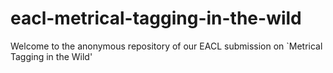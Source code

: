 # eacl-metrical-tagging-in-the-wild

Welcome to the anonymous repository of our EACL submission on `Metrical Tagging in the Wild'
